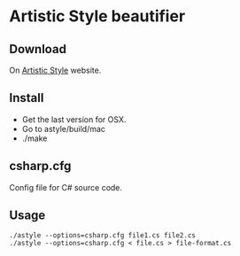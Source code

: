 # Artistic Style beautifier

## Download

On [Artistic Style](http://astyle.sourceforge.net/) website.

## Install

* Get the last version for OSX.
* Go to astyle/build/mac
* ./make

## csharp.cfg

Config file for C# source code.

## Usage

```
./astyle --options=csharp.cfg file1.cs file2.cs
./astyle --options=csharp.cfg < file.cs > file-format.cs
```